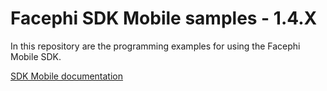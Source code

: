 # Facephi SDK Mobile samples - 1.4.X

In this repository are the programming examples for using the Facephi Mobile SDK.

[SDK Mobile documentation](https://facephi.github.io/sdk-mobile-documentation/)
